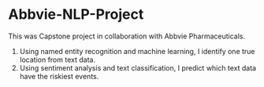 # Abbvie-NLP-Project

This was Capstone project in collaboration with Abbvie Pharmaceuticals. 

1. Using named entity recognition and machine learning, I identify one true location from text data.
2. Using sentiment analysis and text classification, I predict which text data have the riskiest events.

